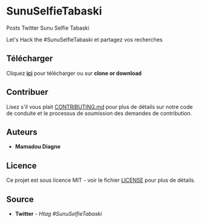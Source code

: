# SunuSelfieTabaski
Posts Twitter Sunu Selfie Tabaski

Let's Hack the #SunuSelfieTabaski et partagez vos recherches

## Télécharger

Cliquez [**ici**](https://github.com/senegalouvert/SunuSelfieTabaski/archive/master.zip) pour télécharger ou sur **clone or download**

## Contribuer

Lisez s'il vous plait [CONTRIBUTING.md](CONTRIBUTING.md) pour plus de détails sur notre code de conduite et le processus de soumission des demandes de contribution.

## Auteurs

* **Mamadou Diagne**

## Licence

Ce projet est sous licence MIT - voir le fichier [LICENSE](LICENSE) pour plus de détails.

## Source

* **Twitter** - *Htag #SunuSelfieTabaski*